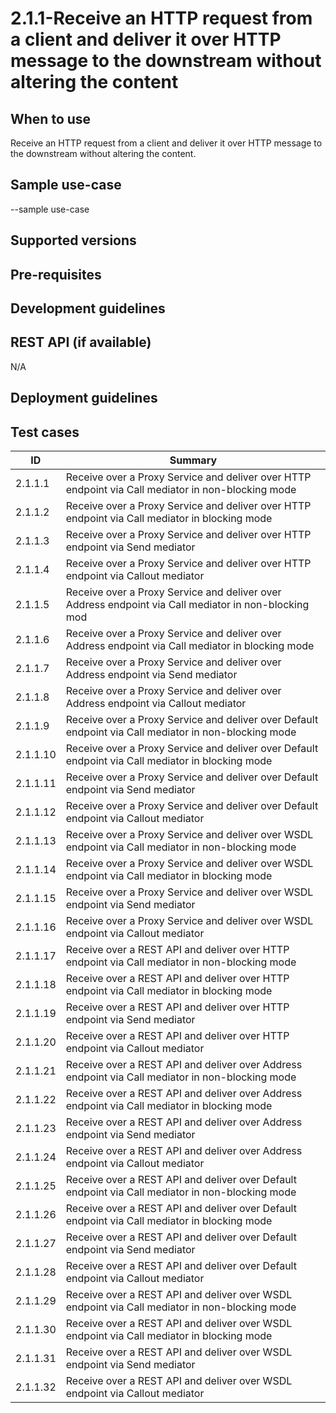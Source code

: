 # 2.1.1-Receive an HTTP request from a client and deliver it over HTTP message to the downstream without altering the content

## When to use
Receive an HTTP request from a client and deliver it over HTTP message to the downstream without altering the content.

## Sample use-case
--sample use-case

## Supported versions

## Pre-requisites

## Development guidelines

## REST API (if available)
N/A

## Deployment guidelines

## Test cases

| ID | Summary |
| ------------- | ------------- |
| 2.1.1.1  | Receive over a Proxy Service and deliver over HTTP endpoint via Call mediator in non-blocking mode     |
| 2.1.1.2  | Receive over a Proxy Service and deliver over HTTP endpoint via Call mediator in blocking mode         |
| 2.1.1.3  | Receive over a Proxy Service and deliver over HTTP endpoint via Send mediator                          |
| 2.1.1.4  | Receive over a Proxy Service and deliver over HTTP endpoint via Callout mediator                       |
| 2.1.1.5  | Receive over a Proxy Service and deliver over Address endpoint via Call mediator in non-blocking mod   |
| 2.1.1.6  | Receive over a Proxy Service and deliver over Address endpoint via Call mediator in blocking mode      |
| 2.1.1.7  | Receive over a Proxy Service and deliver over Address endpoint via Send mediator                       |
| 2.1.1.8  | Receive over a Proxy Service and deliver over Address endpoint via Callout mediator                    |
| 2.1.1.9  | Receive over a Proxy Service and deliver over Default endpoint via Call mediator in non-blocking mode  |
| 2.1.1.10 | Receive over a Proxy Service and deliver over Default endpoint via Call mediator in blocking mode      |
| 2.1.1.11 | Receive over a Proxy Service and deliver over Default endpoint via Send mediator                       |
| 2.1.1.12 | Receive over a Proxy Service and deliver over Default endpoint via Callout mediator                    |
| 2.1.1.13 | Receive over a Proxy Service and deliver over WSDL endpoint via Call mediator in non-blocking mode     |
| 2.1.1.14 | Receive over a Proxy Service and deliver over WSDL endpoint via Call mediator in blocking mode         |
| 2.1.1.15 | Receive over a Proxy Service and deliver over WSDL endpoint via Send mediator                          |
| 2.1.1.16 | Receive over a Proxy Service and deliver over WSDL endpoint via Callout mediator                       |
| 2.1.1.17 | Receive over a REST API and deliver over HTTP endpoint via Call mediator in non-blocking mode          |
| 2.1.1.18 | Receive over a REST API and deliver over HTTP endpoint via Call mediator in blocking mode              |
| 2.1.1.19 | Receive over a REST API and deliver over HTTP endpoint via Send mediator                               |
| 2.1.1.20 | Receive over a REST API and deliver over HTTP endpoint via Callout mediator                            |
| 2.1.1.21 | Receive over a REST API and deliver over Address endpoint via Call mediator in non-blocking mode       |
| 2.1.1.22 | Receive over a REST API and deliver over Address endpoint via Call mediator in blocking mode           |
| 2.1.1.23 | Receive over a REST API and deliver over Address endpoint via Send mediator                            |
| 2.1.1.24 | Receive over a REST API and deliver over Address endpoint via Callout mediator                         |
| 2.1.1.25 | Receive over a REST API and deliver over Default endpoint via Call mediator in non-blocking mode       |
| 2.1.1.26 | Receive over a REST API and deliver over Default endpoint via Call mediator in blocking mode           |
| 2.1.1.27 | Receive over a REST API and deliver over Default endpoint via Send mediator                            |
| 2.1.1.28 | Receive over a REST API and deliver over Default endpoint via Callout mediator                         |
| 2.1.1.29 | Receive over a REST API and deliver over WSDL endpoint via Call mediator in non-blocking mode          |
| 2.1.1.30 | Receive over a REST API and deliver over WSDL endpoint via Call mediator in blocking mode              |
| 2.1.1.31 | Receive over a REST API and deliver over WSDL endpoint via Send mediator                               |
| 2.1.1.32 | Receive over a REST API and deliver over WSDL endpoint via Callout mediator                            |